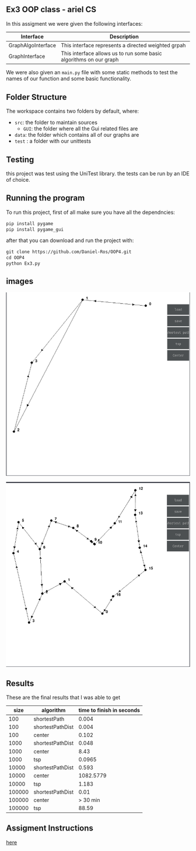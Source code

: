 ## Ex3 OOP class - ariel CS

In this assigment we were given the following interfaces:

| Interface                       | Description                                                        |
|---------------------------------|--------------------------------------------------------------------|
| GraphAlgoInterface              | This interface represents a directed weighted grpah                |
| GraphInterface                  | This interface allows us to run some basic algorithms on our graph |

We were also given an `main.py` file with some static methods to test the names of our function and some basic 
functionality.

## Folder Structure

The workspace contains two folders by default, where:

- `src`: the folder to maintain sources
    - `GUI`: the folder where all the Gui related files are
- `data`: the folder which contains all of our graphs are 
- `test` : a folder with our unittests


## Testing
this project was test using the UniTest library. the tests can be run by an IDE of choice.


## Running the program
To run this project, first of all make sure you have all the dependncies:

    pip install pygame
    pip install pygame_gui

after that you can download and run the project with:

    git clone https://github.com/Daniel-Ros/OOP4.git
    cd OOP4
    python Ex3.py

## images

![img.png](images/img.png)

![img_1.png](images/img_1.png)
##  Results

These are the final results that I was able to get

| size   | algorithm        | time to finish in seconds  |
|--------|------------------|-------------------------------|
 | 100    | shortestPath     | 0.004                      |
 | 100    | shortestPathDist | 0.004                        |
 | 100    | center           | 0.102                        |
 | 1000   | shortestPathDist | 0.048                         |
 | 1000   | center           | 8.43                          |
 | 1000   | tsp              | 0.0965                           |
 | 10000  | shortestPathDist | 0.593                           |
 | 10000  | center           | 1082.5779                          |
 | 10000  | tsp              | 1.183                        |
 | 100000 | shortestPathDist | 0.01                          |
 | 100000 | center           | > 30 min                      |
 | 100000 | tsp              | 88.59                       |




## Assigment Instructions
[here](https://docs.google.com/document/d/15sTWy_pa6Vg4r7phAC322vZA169V02yezjxxf4b9sJc/edit)